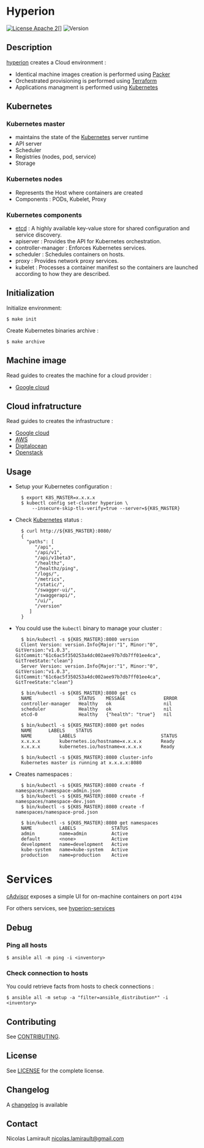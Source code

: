 # Hyperion

[![License Apache 2][badge-license]][LICENSE][]
![Version][badge-release]

## Description

[hyperion][] creates a Cloud environment :

- Identical machine images creation is performed using [Packer][]
- Orchestrated provisioning is performed using [Terraform][]
- Applications managment is performed using [Kubernetes][]

## Kubernetes

### Kubernetes master

- maintains the state of the [Kubernetes][] server runtime
- API server
- Scheduler
- Registries (nodes, pod, service)
- Storage

### Kubernetes nodes

- Represents the Host where containers are created
- Components : PODs, Kubelet, Proxy

### Kubernetes components

- [etcd][] : A highly available key-value store for shared configuration and service discovery.
- apiserver : Provides the API for Kubernetes orchestration.
- controller-manager : Enforces Kubernetes services.
- scheduler : Schedules containers on hosts.
- proxy : Provides network proxy services.
- kubelet : Processes a container manifest so the containers are launched according to
how they are described.

## Initialization

Initialize environment:

    $ make init

Create Kubernetes binaries archive :

    $ make archive

## Machine image

Read guides to creates the machine for a cloud provider :

* [Google cloud](https://github.com/portefaix/hyperion/blob/packer/google/README.md)

## Cloud infratructure

Read guides to creates the infrastructure :

* [Google cloud](https://github.com/portefaix/hyperion/blob/infra/google/README.md)
* [AWS](https://github.com/portefaix/hyperion/blob/infra/aws/README.md)
* [Digitalocean](https://github.com/portefaix/hyperion/blob/infra/digitalocean/README.md)
* [Openstack](https://github.com/portefaix/hyperion/blob/infra/openstack/README.md)


## Usage

* Setup your Kubernetes configuration :

        $ export K8S_MASTER=x.x.x.x
        $ kubectl config set-cluster hyperion \
            --insecure-skip-tls-verify=true --server=${K8S_MASTER}

* Check [Kubernetes][] status :

        $ curl http://${K8S_MASTER}:8080/
        {
          "paths": [
             "/api",
             "/api/v1",
             "/api/v1beta3",
             "/healthz",
             "/healthz/ping",
             "/logs/",
             "/metrics",
             "/static/",
             "/swagger-ui/",
             "/swaggerapi/",
             "/ui/",
             "/version"
           ]
        }

* You could use the ``kubectl`` binary to manage your cluster :

        $ bin/kubectl -s ${K8S_MASTER}:8080 version
        Client Version: version.Info{Major:"1", Minor:"0", GitVersion:"v1.0.3", GitCommit:"61c6ac5f350253a4dc002aee97b7db7ff01ee4ca", GitTreeState:"clean"}
        Server Version: version.Info{Major:"1", Minor:"0", GitVersion:"v1.0.3", GitCommit:"61c6ac5f350253a4dc002aee97b7db7ff01ee4ca", GitTreeState:"clean"}

        $ bin/kubectl -s ${K8S_MASTER}:8080 get cs
        NAME                 STATUS    MESSAGE              ERROR
        controller-manager   Healthy   ok                   nil
        scheduler            Healthy   ok                   nil
        etcd-0               Healthy   {"health": "true"}   nil

        $ bin/kubectl -s ${K8S_MASTER}:8080 get nodes
        NAME      LABELS    STATUS
        NAME          LABELS                               STATUS
        x.x.x.x       kubernetes.io/hostname=x.x.x.x       Ready
        x.x.x.x       kubernetes.io/hostname=x.x.x.x       Ready

        $ bin/kubectl -s ${K8S_MASTER}:8080 cluster-info
        Kubernetes master is running at x.x.x.x:8080


* Creates namespaces :

        $ bin/kubectl -s ${K8S_MASTER}:8080 create -f namespaces/namespace-admin.json
        $ bin/kubectl -s ${K8S_MASTER}:8080 create -f namespaces/namespace-dev.json
        $ bin/kubectl -s ${K8S_MASTER}:8080 create -f namespaces/namespace-prod.json

        $ bin/kubectl -s ${K8S_MASTER}:8080 get namespaces
        NAME          LABELS             STATUS
        admin         name=admin         Active
        default       <none>             Active
        development   name=development   Active
        kube-system   name=kube-system   Active
        production    name=production    Active


# Services #

[cAdvisor][] exposes a simple UI for on-machine containers on port `4194`

For others services, see [hyperion-services][]


## Debug

### Ping all hosts

    $ ansible all -m ping -i <inventory>

### Check connection to hosts

You could retrieve facts from hosts to check connections :

    $ ansible all -m setup -a "filter=ansible_distribution*" -i <inventory>



## Contributing

See [CONTRIBUTING](CONTRIBUTING.md).


## License

See [LICENSE][] for the complete license.


## Changelog

A [changelog](ChangeLog.md) is available


## Contact

Nicolas Lamirault <nicolas.lamirault@gmail.com>


[hyperion]: https://github.com/portefaixhyperion
[hyperion-services]: https://github.com/portefaix/hyperion-services
[LICENSE]: https://github.com/portefaix/hyperion/blob/master/LICENSE
[Issue tracker]: https://github.com/portefaix/hyperion/issues

[kubernetes]: http://kubernetes.io/
[etcd]: https://github.com/coreos/etcd
[terraform]: https://terraform.io
[packer]: https://packer.io

[vagrant]: https://www.vagrantup.com
[virtualbox]: https://www.virtualbox.org/

[cAdvisor]: https://github.com/google/cadvisor

[badge-license]: https://img.shields.io/badge/license-Apache_2-green.svg
[badge-release]: https://img.shields.io/github/release/portefaix/hyperion.svg
